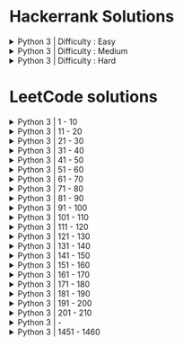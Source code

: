 # Hackerrank Solutions
<details>
  <summary>Python 3 | Difficulty : Easy</summary> 

  - Say "Hello World!" With Python | [Question](https://www.hackerrank.com/challenges/py-hello-world/problem?isFullScreen=true) | [Solution](https://github.com/htcrazy/hackerrank_solutions/blob/main/hackerrank_python_solutions/easy/py_hello_world)
  - Input() | [Question](https://www.hackerrank.com/challenges/input/problem?isFullScreen=true) | [Solution](https://github.com/htcrazy/hackerrank_solutions/blob/main/hackerrank_python_solutions/easy/input)
  - Python Evaluation | [Question](https://www.hackerrank.com/challenges/python-eval/problem?isFullScreen=true) | [Solution](https://github.com/htcrazy/hackerrank_solutions/blob/main/hackerrank_python_solutions/easy/python-eval)
  - XML 1 - Find the Score | [Question](https://www.hackerrank.com/challenges/xml-1-find-the-score/problem?isFullScreen=true) | [Solution](https://github.com/htcrazy/hackerrank_solutions/blob/main/hackerrank_python_solutions/easy/xml-1-find-the-score)
  - XML 2 - Find the Maximum Depth | [Question](https://www.hackerrank.com/challenges/xml2-find-the-maximum-depth/problem?isFullScreen=true) | [Solution](https://github.com/htcrazy/hackerrank_solutions/blob/main/hackerrank_python_solutions/easy/xml2-find-the-maximum-depth)
  - Introduction to Sets | [Question](https://www.hackerrank.com/challenges/py-introduction-to-sets/problem?isFullScreen=true) | [Solution](https://github.com/htcrazy/hackerrank_solutions/blob/main/hackerrank_python_solutions/easy/py-intro-to-sets)
  - Symmetric Difference | [Question](https://www.hackerrank.com/challenges/symmetric-difference/problem?isFullScreen=true) | [Solution](https://github.com/htcrazy/hackerrank_solutions/blob/main/hackerrank_python_solutions/easy/symmetric-difference)
  - Symmetric Difference Operation | [Question](https://www.hackerrank.com/challenges/py-set-symmetric-difference-operation/problem?isFullScreen=true) | [Solution](https://github.com/htcrazy/hackerrank_solutions/blob/main/hackerrank_python_solutions/easy/py-set-symmetric-difference-operation)
  - Set Mutations | [Question](https://www.hackerrank.com/challenges/py-set-mutations/problem?isFullScreen=true) | [Solution](https://github.com/htcrazy/hackerrank_solutions/blob/main/hackerrank_python_solutions/easy/py-set-mutations)
  - DefaultDict Tutorial | [Question](https://www.hackerrank.com/challenges/defaultdict-tutorial/problem?isFullScreen=true) | [Solution](https://github.com/htcrazy/hackerrank_solutions/blob/main/hackerrank_python_solutions/easy/defaultdict-tutorial)
  - Collections.namedtuple() | [Question](https://www.hackerrank.com/challenges/py-collections-namedtuple/problem?isFullScreen=true) | [Solution](https://github.com/htcrazy/hackerrank_solutions/blob/main/hackerrank_python_solutions/easy/py-collections-namedtuple)
  - Collections.OrderedDict() | [Question](https://www.hackerrank.com/challenges/py-collections-ordereddict/problem?isFullScreen=true) | [Solution](https://github.com/htcrazy/hackerrank_solutions/blob/main/hackerrank_python_solutions/easy/py-collections-ordereddict)
  - Collections.deque() | [Question](https://www.hackerrank.com/challenges/py-collections-deque/problem?isFullScreen=true) | [Solution](https://github.com/htcrazy/hackerrank_solutions/blob/main/hackerrank_python_solutions/easy/py-collections-deque)
  - The Captain's Room | [Question](https://www.hackerrank.com/challenges/py-the-captains-room/problem?isFullScreen=true) | [Solution](https://github.com/htcrazy/hackerrank_solutions/blob/main/hackerrank_python_solutions/easy/py-the-captains-room)
  - Set.add() | [Question](https://www.hackerrank.com/challenges/py-set-add/problem?isFullScreen=true) | [Solution](https://github.com/htcrazy/hackerrank_solutions/blob/main/hackerrank_python_solutions/easy/py-set-add)
  - Set.discard(), .remove(), .pop() | [Question](https://www.hackerrank.com/challenges/py-set-discard-remove-pop/problem?isFullScreen=true) | [Solution](https://github.com/htcrazy/hackerrank_solutions/blob/main/hackerrank_python_solutions/easy/py-set-discard-remove-pop)
  - Set.union() | [Question](https://www.hackerrank.com/challenges/py-set-union/problem?isFullScreen=true) | [Solution](https://github.com/htcrazy/hackerrank_solutions/blob/main/hackerrank_python_solutions/easy/py-set-union)
  - Set.intersection() | [Question](https://www.hackerrank.com/challenges/py-set-intersection-operation/problem?isFullScreen=true) | [Solution](https://github.com/htcrazy/hackerrank_solutions/blob/main/hackerrank_python_solutions/easy/py-set-intersection)
  - Set.difference() | [Question](https://www.hackerrank.com/challenges/py-set-difference-operation/problem?isFullScreen=true) | [Solution](https://github.com/htcrazy/hackerrank_solutions/blob/main/hackerrank_python_solutions/easy/py-set-difference)
  - Check Subset | [Question](https://www.hackerrank.com/challenges/py-check-subset/problem?isFullScreen=true) | [Solution](https://github.com/htcrazy/hackerrank_solutions/blob/main/hackerrank_python_solutions/easy/py-check-subset)
  - Check Strict Superset | [Question](https://www.hackerrank.com/challenges/py-check-strict-superset/problem?isFullScreen=true) | [Solution](https://github.com/htcrazy/hackerrank_solutions/blob/main/hackerrank_python_solutions/easy/py-check-strict-superset)
  - Arithmetic Operators | [Question](https://www.hackerrank.com/challenges/python-arithmetic-operators/problem?isFullScreen=true) | [Solution](https://github.com/htcrazy/hackerrank_solutions/blob/main/hackerrank_python_solutions/easy/python-arithmetic-operators)
  - Python: Division | [Question](https://www.hackerrank.com/challenges/python-division/problem?isFullScreen=true) | [Solution](https://github.com/htcrazy/hackerrank_solutions/blob/main/hackerrank_python_solutions/easy/python-division)
  - Loops | [Question](https://www.hackerrank.com/challenges/python-loops/problem?isFullScreen=true) | [Solution](https://github.com/htcrazy/hackerrank_solutions/blob/main/hackerrank_python_solutions/easy/python-loops)
  - Python If-Else | [Question](https://www.hackerrank.com/challenges/py-if-else/problem?isFullScreen=true) | [Solution](https://github.com/htcrazy/hackerrank_solutions/blob/main/hackerrank_python_solutions/easy/py_if_else)
  - Print Function | [Question](https://www.hackerrank.com/challenges/python-print/problem?isFullScreen=true) | [Solution](https://github.com/htcrazy/hackerrank_solutions/blob/main/hackerrank_python_solutions/easy/python_print)
  - Text Alignment | [Question](https://www.hackerrank.com/challenges/text-alignment/problem?isFullScreen=true) | [Solution](https://github.com/htcrazy/hackerrank_solutions/blob/main/hackerrank_python_solutions/easy/text_alignment)
  - Text Wrap | [Question](https://www.hackerrank.com/challenges/text-wrap/problem?isFullScreen=true) | [Solution](https://github.com/htcrazy/hackerrank_solutions/blob/main/hackerrank_python_solutions/easy/text_wrap)
  - Designer Door Mat | [Question](https://www.hackerrank.com/challenges/designer-door-mat/problem?isFullScreen=true) | [Solution](https://github.com/htcrazy/hackerrank_solutions/blob/main/hackerrank_python_solutions/easy/designer_door_mat)
  - String Formatting | [Question](https://www.hackerrank.com/challenges/python-string-formatting/problem?isFullScreen=true) | [Solution](https://github.com/htcrazy/hackerrank_solutions/blob/main/hackerrank_python_solutions/easy/python_string_formatting)
  - Alphabet Rangoli | [Question](https://www.hackerrank.com/challenges/alphabet-rangoli/problem?isFullScreen=true) | [Solution](https://github.com/htcrazy/hackerrank_solutions/blob/main/hackerrank_python_solutions/easy/alphabet_rangoli)
  - Capitalize! | [Question](https://www.hackerrank.com/challenges/capitalize/problem?isFullScreen=true) | [Solution](https://github.com/htcrazy/hackerrank_solutions/blob/main/hackerrank_python_solutions/easy/capitalize)
  - Incorrect Regex | [Question](https://www.hackerrank.com/challenges/incorrect-regex/problem?isFullScreen=true) | [Solution](https://github.com/htcrazy/hackerrank_solutions/blob/main/hackerrank_python_solutions/easy/incorrect-regex)
  - List Comprehensions | [Question](https://www.hackerrank.com/challenges/list-comprehensions/problem?isFullScreen=true) | [Solution](https://github.com/htcrazy/hackerrank_solutions/blob/main/hackerrank_python_solutions/easy/list-comprehensions)
  - Find the Runner-Up Score! | [Question](https://www.hackerrank.com/challenges/find-second-maximum-number-in-a-list/problem?isFullScreen=true) | [Solution](https://github.com/htcrazy/hackerrank_solutions/blob/main/hackerrank_python_solutions/easy/find-second-maximum-number-in-a-list)
  - Nested Lists | [Question](https://www.hackerrank.com/challenges/nested-list/problem?isFullScreen=true) | [Solution](https://github.com/htcrazy/hackerrank_solutions/blob/main/hackerrank_python_solutions/easy/nested-list)
  - Finding the percentage | [Question](https://www.hackerrank.com/challenges/finding-the-percentage/problem?isFullScreen=true) | [Solution](https://github.com/htcrazy/hackerrank_solutions/blob/main/hackerrank_python_solutions/easy/finding-the-percentage)
  - Class 2 - Find the Torsional Angle | [Question](https://www.hackerrank.com/challenges/class-2-find-the-torsional-angle/problem?isFullScreen=true) | [Solution](https://github.com/htcrazy/hackerrank_solutions/blob/main/hackerrank_python_solutions/easy/class-2-find-the-torsional-angle)
  - Lists | [Question](https://www.hackerrank.com/challenges/python-lists/problem?isFullScreen=true) | [Solution](https://github.com/htcrazy/hackerrank_solutions/blob/main/hackerrank_python_solutions/easy/python-lists)
  - sWAP cASE | [Question](https://www.hackerrank.com/challenges/swap-case/problem?isFullScreen=true) | [Solution](https://github.com/htcrazy/hackerrank_solutions/blob/main/hackerrank_python_solutions/easy/swap-case)
  - String Split and Join | [Question](https://www.hackerrank.com/challenges/python-string-split-and-join/problem?isFullScreen=true) | [Solution](https://github.com/htcrazy/hackerrank_solutions/blob/main/hackerrank_python_solutions/easy/python-string-split-and-join)
  - What's Your Name? | [Question](https://www.hackerrank.com/challenges/whats-your-name/problem?isFullScreen=true) | [Solution](https://github.com/htcrazy/hackerrank_solutions/blob/main/hackerrank_python_solutions/easy/whats-your-name)
  - Mutations | [Question](https://www.hackerrank.com/challenges/python-mutations/problem?isFullScreen=true) | [Solution](https://github.com/htcrazy/hackerrank_solutions/blob/main/hackerrank_python_solutions/easy/python-mutations)
  - Find a string | [Question](https://www.hackerrank.com/challenges/find-a-string/problem?isFullScreen=true) | [Solution](https://github.com/htcrazy/hackerrank_solutions/blob/main/hackerrank_python_solutions/easy/find-a-string)
  - String Validators | [Question](https://www.hackerrank.com/challenges/string-validators/problem?isFullScreen=true) | [Solution](https://github.com/htcrazy/hackerrank_solutions/blob/main/hackerrank_python_solutions/easy/string-validators)
  - Validating Phone Numbers | [Question](https://www.hackerrank.com/challenges/validating-the-phone-number/problem?isFullScreen=true) | [Solution](https://github.com/htcrazy/hackerrank_solutions/blob/main/hackerrank_python_solutions/easy/validating-the-phone-number)
  - Validating and Parsing Email Addresses | [Question](https://www.hackerrank.com/challenges/validating-named-email-addresses/problem?isFullScreen=true) | [Solution](https://github.com/htcrazy/hackerrank_solutions/blob/main/hackerrank_python_solutions/easy/validating-named-email-addresses)
  - Tuples | [Question](https://www.hackerrank.com/challenges/python-tuples/problem?isFullScreen=true) | [Solution](https://github.com/htcrazy/hackerrank_solutions/blob/main/hackerrank_python_solutions/easy/python-tuples)
  - itertools.product() | [Question](https://www.hackerrank.com/challenges/itertools-product/problem?isFullScreen=true) | [Solution](https://github.com/htcrazy/hackerrank_solutions/blob/main/hackerrank_python_solutions/easy/itertools-product)
  - itertools.permutations() | [Question](https://www.hackerrank.com/challenges/itertools-permutations/problem?isFullScreen=true) | [Solution](https://github.com/htcrazy/hackerrank_solutions/blob/main/hackerrank_python_solutions/easy/itertools-permutations)
  - itertools.combinations() | [Question](https://www.hackerrank.com/challenges/itertools-combinations/problem?isFullScreen=true) | [Solution](https://github.com/htcrazy/hackerrank_solutions/blob/main/hackerrank_python_solutions/easy/itertools-combinations)
  - itertools.combinations_with_replacement() | [Question](https://www.hackerrank.com/challenges/itertools-combinations-with-replacement/problem?isFullScreen=true) | [Solution](https://github.com/htcrazy/hackerrank_solutions/blob/main/hackerrank_python_solutions/easy/itertools-combinations-with-replacement)
  - collections.counter() | [Question](https://www.hackerrank.com/challenges/collections-counter/problem?isFullScreen=true) | [Solution](https://github.com/htcrazy/hackerrank_solutions/blob/main/hackerrank_python_solutions/easy/collections-counter)
  - Polar Coordinates | [Question](https://www.hackerrank.com/challenges/polar-coordinates/problem?isFullScreen=true) | [Solution](https://github.com/htcrazy/hackerrank_solutions/blob/main/hackerrank_python_solutions/easy/polar-coordinates)
  - Mod Divmod | [Question](https://www.hackerrank.com/challenges/python-mod-divmod/problem?isFullScreen=true) | [Solution](https://github.com/htcrazy/hackerrank_solutions/blob/main/hackerrank_python_solutions/easy/python-mod-divmod)
  - Power - Mod Power | [Question](https://www.hackerrank.com/challenges/python-power-mod-power/problem?isFullScreen=true) | [Solution](https://github.com/htcrazy/hackerrank_solutions/blob/main/hackerrank_python_solutions/easy/python-power-mod-power)
  - Integers Come In All Sizes | [Question](https://www.hackerrank.com/challenges/python-integers-come-in-all-sizes/problem?isFullScreen=true) | [Solution](https://github.com/htcrazy/hackerrank_solutions/blob/main/hackerrank_python_solutions/easy/python-integers-come-in-all-sizes)
  - Concatenate | [Question](https://www.hackerrank.com/challenges/np-concatenate/problem?isFullScreen=true) | [Solution](https://github.com/htcrazy/hackerrank_solutions/blob/main/hackerrank_python_solutions/easy/np-concatenate)
  - Zeros and Ones | [Question](https://www.hackerrank.com/challenges/np-zeros-and-ones/problem?isFullScreen=true) | [Solution](https://github.com/htcrazy/hackerrank_solutions/blob/main/hackerrank_python_solutions/easy/np-zeros-and-ones)
  - Eye and Identity | [Question](https://www.hackerrank.com/challenges/np-eye-and-identity/problem?isFullScreen=true) | [Solution](https://github.com/htcrazy/hackerrank_solutions/blob/main/hackerrank_python_solutions/easy/np-eye-and-identity)
  - Array Mathematics | [Question](https://www.hackerrank.com/challenges/np-array-mathematics/problem?isFullScreen=true) | [Solution](https://github.com/htcrazy/hackerrank_solutions/blob/main/hackerrank_python_solutions/easy/np-array-mathematics)
  - Floor, Ceil and Rint | [Question](https://www.hackerrank.com/challenges/floor-ceil-and-rint/problem?isFullScreen=true) | [Solution](https://github.com/htcrazy/hackerrank_solutions/blob/main/hackerrank_python_solutions/easy/floor-ceil-and-rint)
  - Sum and Prod | [Question](https://www.hackerrank.com/challenges/np-sum-and-prod/problem?isFullScreen=true) | [Solution](https://github.com/htcrazy/hackerrank_solutions/blob/main/hackerrank_python_solutions/easy/np-sum-and-prod)
  - Min and Max | [Question](https://www.hackerrank.com/challenges/np-min-and-max/problem?isFullScreen=true) | [Solution](https://github.com/htcrazy/hackerrank_solutions/blob/main/hackerrank_python_solutions/easy/np-min-and-max)
  - Mean, Var, and Std | [Question](https://www.hackerrank.com/challenges/np-mean-var-and-std/problem?isFullScreen=true) | [Solution](https://github.com/htcrazy/hackerrank_solutions/blob/main/hackerrank_python_solutions/easy/np-mean-var-and-std)
  - Dot and Cross | [Question](https://www.hackerrank.com/challenges/np-dot-and-cross/problem?isFullScreen=true) | [Solution](https://github.com/htcrazy/hackerrank_solutions/blob/main/hackerrank_python_solutions/easy/np-dot-and-cross)
  - Inner and Outer | [Question](https://www.hackerrank.com/challenges/np-inner-and-outer/problem?isFullScreen=true) | [Solution](https://github.com/htcrazy/hackerrank_solutions/blob/main/hackerrank_python_solutions/easy/np-inner-and-outer)
  - Polynomials | [Question](https://www.hackerrank.com/challenges/np-polynomials/problem?isFullScreen=true) | [Solution](https://github.com/htcrazy/hackerrank_solutions/blob/main/hackerrank_python_solutions/easy/np-polynomials)
  - Linear Algebra | [Question](https://www.hackerrank.com/challenges/np-linear-algebra/problem?isFullScreen=true) | [Solution](https://github.com/htcrazy/hackerrank_solutions/blob/main/hackerrank_python_solutions/easy/np-linear-algebra)
  - Shape and Reshape | [Question](https://www.hackerrank.com/challenges/np-shape-reshape/problem?isFullScreen=true) | [Solution](https://github.com/htcrazy/hackerrank_solutions/blob/main/hackerrank_python_solutions/easy/np-shape-reshape)
  - Arrays | [Question](https://www.hackerrank.com/challenges/np-arrays/problem?isFullScreen=true) | [Solution](https://github.com/htcrazy/hackerrank_solutions/blob/main/hackerrank_python_solutions/easy/np-arrays)
  - Transpose and Flatten | [Question](https://www.hackerrank.com/challenges/np-transpose-and-flatten/problem?isFullScreen=true) | [Solution](https://github.com/htcrazy/hackerrank_solutions/blob/main/hackerrank_python_solutions/easy/np-transpose-and-flatten)
  - Map and Lambda Function | [Question](https://www.hackerrank.com/challenges/map-and-lambda-expression/problem?isFullScreen=true) | [Solution](https://github.com/htcrazy/hackerrank_solutions/blob/main/hackerrank_python_solutions/easy/map-and-lambda-expression)
  - Detect Floating Point Number | [Question](https://www.hackerrank.com/challenges/introduction-to-regex/problem?isFullScreen=true) | [Solution](https://github.com/htcrazy/hackerrank_solutions/blob/main/hackerrank_python_solutions/easy/introduction-to-regex)
  - Re.split() | [Question](https://www.hackerrank.com/challenges/re-split/problem?isFullScreen=true) | [Solution](https://github.com/htcrazy/hackerrank_solutions/blob/main/hackerrank_python_solutions/easy/re-split)
  - Group(), Groups() & Groupdict() | [Question](hackerrank.com/challenges/re-group-groups/problem?isFullScreen=true) | [Solution](https://github.com/htcrazy/hackerrank_solutions/blob/main/hackerrank_python_solutions/easy/re-group-groups)
  - Calendar Module | [Question](https://www.hackerrank.com/challenges/calendar-module/problem?isFullScreen=true) | [Solution](https://github.com/htcrazy/hackerrank_solutions/blob/main/hackerrank_python_solutions/easy/calendar-module)
  - Time Delta | [Question](https://www.hackerrank.com/challenges/python-time-delta/problem?isFullScreen=true) | [Solution](https://github.com/htcrazy/hackerrank_solutions/blob/main/hackerrank_python_solutions/easy/python-time-delta)
  - Any or All | [Question](https://www.hackerrank.com/challenges/any-or-all/problem?isFullScreen=true) | [Solution](https://github.com/htcrazy/hackerrank_solutions/blob/main/hackerrank_python_solutions/easy/any-or-all)
  - ginortS | [Question](https://www.hackerrank.com/challenges/ginorts/problem?isFullScreen=true) | [Solution](https://github.com/htcrazy/hackerrank_solutions/blob/main/hackerrank_python_solutions/easy/ginorts)
  - Validating Roman Numerals | [Question](https://www.hackerrank.com/challenges/validate-a-roman-number/problem?isFullScreen=true) | [Solution](https://github.com/htcrazy/hackerrank_solutions/blob/main/hackerrank_python_solutions/easy/validate-a-roman-number)
  - Hex Color Code | [Question](https://www.hackerrank.com/challenges/hex-color-code/problem?isFullScreen=true) | [Solution](https://github.com/htcrazy/hackerrank_solutions/blob/main/hackerrank_python_solutions/easy/hex-color-code)
  - Re.findall() & Re.finditer() | [Question](https://www.hackerrank.com/challenges/re-findall-re-finditer/problem?isFullScreen=true) | [Solution](https://github.com/htcrazy/hackerrank_solutions/blob/main/hackerrank_python_solutions/easy/re-findall-re-finditer)
  - Re.start() & Re.end() | [Question](https://www.hackerrank.com/challenges/re-start-re-end/problem?isFullScreen=true) | [Solution](https://github.com/htcrazy/hackerrank_solutions/blob/main/hackerrank_python_solutions/easy/re-start-re-end)
  - Exceptions | [Question](https://www.hackerrank.com/challenges/exceptions/problem?isFullScreen=true) | [Solution](https://github.com/htcrazy/hackerrank_solutions/blob/main/hackerrank_python_solutions/easy/exceptions)
  - HTML Parser - Part 1 | [Question](https://www.hackerrank.com/challenges/html-parser-part-1/problem?isFullScreen=true) | [Solution](https://github.com/htcrazy/hackerrank_solutions/blob/main/hackerrank_python_solutions/easy/html-parser-part-1)
  - HTML Parser - Part 2 | [Question](https://www.hackerrank.com/challenges/html-parser-part-2/problem?isFullScreen=true) | [Solution](https://github.com/htcrazy/hackerrank_solutions/blob/main/hackerrank_python_solutions/easy/html-parser-part-2)
  - Zipped! | [Question](https://www.hackerrank.com/challenges/zipped/problem?isFullScreen=true) | [Solution](https://github.com/htcrazy/hackerrank_solutions/blob/main/hackerrank_python_solutions/easy/zipped)
  - Detect HTML Tags, Attributes and Attribute Values | [Question](https://www.hackerrank.com/challenges/detect-html-tags-attributes-and-attribute-values/problem?isFullScreen=true) | [Solution](https://github.com/htcrazy/hackerrank_solutions/blob/main/hackerrank_python_solutions/easy/detect-html-tags-attributes-and-attribute-values)
  - Validating UID | [Question](https://www.hackerrank.com/challenges/validating-uid/problem?isFullScreen=true) | [Solution](https://github.com/htcrazy/hackerrank_solutions/blob/main/hackerrank_python_solutions/easy/validating-uid)
  - Standardize Mobile Number Using Decorators | [Question](https://www.hackerrank.com/challenges/standardize-mobile-number-using-decorators/problem?isFullScreen=true) | [Solution](https://github.com/htcrazy/hackerrank_solutions/blob/main/hackerrank_python_solutions/easy/standardize-mobile-number-using-decorators)
  - Decorators 2 - Name Directory | [Question](https://www.hackerrank.com/challenges/decorators-2-name-directory/problem?isFullScreen=true) | [Solution](https://github.com/htcrazy/hackerrank_solutions/blob/main/hackerrank_python_solutions/easy/decorators-2-name-directory)

</details>
<details>
  <summary>Python 3 | Difficulty : Medium</summary> 

  - Write a function | [Question](https://www.hackerrank.com/challenges/write-a-function/problem?isFullScreen=true) | [Solution](https://github.com/htcrazy/hackerrank_solutions/blob/main/hackerrank_python_solutions/medium/write_a_function)
  - The Minion Game | [Question](https://www.hackerrank.com/challenges/the-minion-game/problem?isFullScreen=true) | [Solution](https://github.com/htcrazy/hackerrank_solutions/blob/main/hackerrank_python_solutions/medium/the_minion_game)
  - Merge the Tools! | [Question](https://www.hackerrank.com/challenges/merge-the-tools/problem?isFullScreen=true) | [Solution](https://github.com/htcrazy/hackerrank_solutions/blob/main/hackerrank_python_solutions/medium/merge-the-tools)
  - Classes: Dealing with Complex Numbers | [Question](https://www.hackerrank.com/challenges/class-1-dealing-with-complex-numbers/problem?isFullScreen=true) | [Solution](https://github.com/htcrazy/hackerrank_solutions/blob/main/hackerrank_python_solutions/medium/class-1-dealing-with-complex-numbers)
  - Compress the String! | [Question](https://www.hackerrank.com/challenges/compress-the-string/problem?isFullScreen=true) | [Solution](https://github.com/htcrazy/hackerrank_solutions/blob/main/hackerrank_python_solutions/easy/compress-the-string)
  - Find Angle MBC | [Question](https://www.hackerrank.com/challenges/find-angle/problem?isFullScreen=true) | [Solution](https://github.com/htcrazy/hackerrank_solutions/blob/main/hackerrank_python_solutions/medium/find-angle)
  - Triangle Quest | [Question](https://www.hackerrank.com/challenges/python-quest-1/problem?isFullScreen=true) | [Solution](https://github.com/htcrazy/hackerrank_solutions/blob/main/hackerrank_python_solutions/medium/python-quest-1)
  - Triangle Quest 2 | [Question](https://www.hackerrank.com/challenges/triangle-quest-2/problem?isFullScreen=true) | [Solution](https://github.com/htcrazy/hackerrank_solutions/blob/main/hackerrank_python_solutions/medium/triangle-quest-2)
  - No Idea! | [Question](https://www.hackerrank.com/challenges/no-idea/problem?isFullScreen=true) | [Solution](https://github.com/htcrazy/hackerrank_solutions/blob/main/hackerrank_python_solutions/medium/no-idea)
  - Word Order | [Question](https://www.hackerrank.com/challenges/word-order/problem?isFullScreen=true) | [Solution](https://github.com/htcrazy/hackerrank_solutions/blob/main/hackerrank_python_solutions/medium/word-order)
  - Company Logo | [Question](https://www.hackerrank.com/challenges/most-commons/problem?isFullScreen=true) | [Solution](https://github.com/htcrazy/hackerrank_solutions/blob/main/hackerrank_python_solutions/medium/most-commons)
  - Piling Up! | [Question](https://www.hackerrank.com/challenges/piling-up/problem?isFullScreen=true) | [Solution](https://github.com/htcrazy/hackerrank_solutions/blob/main/hackerrank_python_solutions/medium/piling-up)
  - Reduce Function | [Question](https://www.hackerrank.com/challenges/reduce-function/problem?isFullScreen=true) | [Solution](https://github.com/htcrazy/hackerrank_solutions/blob/main/hackerrank_python_solutions/medium/reduce-function)
  - Validating Email Addresses With a Filter | [Question](https://www.hackerrank.com/challenges/validate-list-of-email-address-with-filter/problem?isFullScreen=true) | [Solution](https://github.com/htcrazy/hackerrank_solutions/blob/main/hackerrank_python_solutions/medium/validate-list-of-email-address-with-filter)
  - Iterables and Iterators | [Question](https://www.hackerrank.com/challenges/iterables-and-iterators/problem?isFullScreen=true) | [Solution](https://github.com/htcrazy/hackerrank_solutions/blob/main/hackerrank_python_solutions/medium/iterables-and-iterators)
  - Athlete Sort | [Question](https://www.hackerrank.com/challenges/python-sort-sort/problem?isFullScreen=true) | [Solution](https://github.com/htcrazy/hackerrank_solutions/blob/main/hackerrank_python_solutions/medium/python-sort-sort)
  - Regex Substitution | [Question](https://www.hackerrank.com/challenges/re-sub-regex-substitution/problem?isFullScreen=true) | [Solution](https://github.com/htcrazy/hackerrank_solutions/blob/main/hackerrank_python_solutions/medium/re-sub-regex-substitution)
  - Validating Credit Card Numbers | [Question](https://www.hackerrank.com/challenges/validating-credit-card-number/problem?isFullScreen=true) | [Solution](https://github.com/htcrazy/hackerrank_solutions/blob/main/hackerrank_python_solutions/medium/validating-credit-card-number)
  - Words Score | [Question](https://www.hackerrank.com/challenges/words-score/problem?isFullScreen=true) | [Solution](https://github.com/htcrazy/hackerrank_solutions/blob/main/hackerrank_python_solutions/medium/words-score)
  - Default Arguments | [Question](https://www.hackerrank.com/challenges/default-arguments/problem?isFullScreen=true) | [Solution](https://github.com/htcrazy/hackerrank_solutions/blob/main/hackerrank_python_solutions/medium/default-arguments)

</details>
<details>
  <summary>Python 3 | Difficulty : Hard</summary> 

  - Maximize It! | [Question](https://www.hackerrank.com/challenges/maximize-it/problem?isFullScreen=true) | [Solution](https://github.com/htcrazy/hackerrank_solutions/blob/main/hackerrank_python_solutions/hard/maximize-it)
  - Validating Postal Codes | [Question](https://www.hackerrank.com/challenges/validating-postalcode/problem?isFullScreen=true) | [Solution](https://github.com/htcrazy/hackerrank_solutions/blob/main/hackerrank_python_solutions/hard/validating-postalcode)
  - Matrix Script | [Question](https://www.hackerrank.com/challenges/matrix-script/problem?isFullScreen=true) | [Solution](https://github.com/htcrazy/hackerrank_solutions/blob/main/hackerrank_python_solutions/hard/matrix-script)

</details>



# LeetCode solutions
<details>
<summary>Python 3 | 1 - 10</summary> 

1. Two Sum (Easy) | [Question](https://leetcode.com/problems/two-sum/) | [Solution](https://github.com/htcrazy/coding_quiz_solutions/blob/main/leetcode_solutions/ten/two_sum)
2. Add Two Numbers (Medium) | [Question](https://leetcode.com/problems/add-two-numbers/description/) | [Solution](https://github.com/htcrazy/coding_quiz_solutions/blob/main/leetcode_solutions/ten/add_two_numbers)
3. Longest Substring Without Repeating Characters (Medium) | [Question](https://leetcode.com/problems/longest-substring-without-repeating-characters/) | [Solution](https://github.com/htcrazy/coding_quiz_solutions/blob/main/leetcode_solutions/ten/longest-substring-without-repeating-characters)
4. Median of Two Sorted Arrays (Hard) | [Question](https://leetcode.com/problems/median-of-two-sorted-arrays/) | [Solution](https://github.com/htcrazy/coding_quiz_solutions/blob/main/leetcode_solutions/ten/median-of-two-sorted-arrays)
5. Longest Palindromic Substring (Medium) | [Question](https://leetcode.com/problems/longest-palindromic-substring/) | [Solution](https://github.com/htcrazy/coding_quiz_solutions/blob/main/leetcode_solutions/ten/longest-palindromic-substring)
6. Zigzag Conversion (Medium) | [Question](https://leetcode.com/problems/zigzag-conversion/) | [Solution](https://github.com/htcrazy/coding_quiz_solutions/blob/main/leetcode_solutions/ten/zigzag-conversion)
7. Reverse Integer (Medium) | [Question](https://leetcode.com/problems/reverse-integer/) | [Solution](https://github.com/htcrazy/coding_quiz_solutions/blob/main/leetcode_solutions/ten/reverse-integer)
8. String to Integer atoi (Medium) | [Question](https://leetcode.com/problems/string-to-integer-atoi/) | [Solution](https://github.com/htcrazy/coding_quiz_solutions/blob/main/leetcode_solutions/ten/string-to-integer-atoi)
9. Palindrome (Easy) | [Question](https://leetcode.com/problems/palindrome-number/) | [Solution](https://github.com/htcrazy/coding_quiz_solutions/blob/main/leetcode_solutions/ten/palindrome_number)
10. Regular Expression Matching (Hard) | [Question](https://leetcode.com/problems/regular-expression-matching/description/) | [Solution](https://github.com/htcrazy/coding_quiz_solutions/blob/main/leetcode_solutions/ten/regular-expression-matching)

</details>
<details>
  <summary>Python 3 | 11 - 20</summary> 

11. Container With Most Water (Easy) | [Question](https://leetcode.com/problems/container-with-most-water/) | [Solution](https://github.com/htcrazy/coding_quiz_solutions/blob/main/leetcode_solutions/twenty/container-with-most-water)
12. Integer to Roman (Easy) | [Question](https://leetcode.com/problems/integer-to-roman/) | [Solution](https://github.com/htcrazy/coding_quiz_solutions/blob/main/leetcode_solutions/twenty/integer-to-roman)
13. Roman to Integer (Easy) | [Question](https://leetcode.com/problems/roman-to-integer/) | [Solution](https://github.com/htcrazy/coding_quiz_solutions/blob/main/leetcode_solutions/twenty/roman-to-integer)
14. Longest Common Prefix (Easy) | [Question](https://leetcode.com/problems/longest-common-prefix/description/) | [Solution](https://github.com/htcrazy/coding_quiz_solutions/blob/main/leetcode_solutions/twenty/longest-common-prefix)
15. 3Sum (Medium) | [Question](https://leetcode.com/problems/3sum/description/) | [Solution](https://github.com/htcrazy/coding_quiz_solutions/blob/main/leetcode_solutions/twenty/3sum)
16. 3Sum Closest (Medium) | [Question](https://leetcode.com/problems/3sum-closest/description/) | [Solution](https://github.com/htcrazy/coding_quiz_solutions/blob/main/leetcode_solutions/twenty/3sum-closest)
17. Letter Combinations of a Phone Number (Medium) | [Question](https://leetcode.com/problems/letter-combinations-of-a-phone-number/description/) | [Solution](https://github.com/htcrazy/coding_quiz_solutions/blob/main/leetcode_solutions/twenty/letter-combinations-of-a-phone-number)
18. 4Sum (Medium) | [Question](https://leetcode.com/problems/4sum/description/) | [Solution](https://github.com/htcrazy/coding_quiz_solutions/blob/main/leetcode_solutions/twenty/4sum)
19. Remove Nth Node From End of List (Medium) | [Question](https://leetcode.com/problems/remove-nth-node-from-end-of-list/description/) | [Solution](https://github.com/htcrazy/coding_quiz_solutions/blob/main/leetcode_solutions/twenty/remove-nth-node-from-end-of-list)
20. Valid Parentheses (Easy) | [Question](https://leetcode.com/problems/valid-parentheses/description/) | [Solution](https://github.com/htcrazy/coding_quiz_solutions/blob/main/leetcode_solutions/twenty/valid-parentheses)

</details>
<details>
  <summary>Python 3 | 21 - 30</summary> 
  
21. Merge Two Sorted Lists (Easy) | [Question](https://leetcode.com/problems/merge-two-sorted-lists/description/) | [Solution](https://github.com/htcrazy/coding_quiz_solutions/blob/main/leetcode_solutions/thirty/merge-two-sorted-lists)
22. Generate Parentheses (Medium) | [Question](https://leetcode.com/problems/generate-parentheses/) | [Solution](https://github.com/htcrazy/coding_quiz_solutions/blob/main/leetcode_solutions/thirty/generate-parentheses)
23. Merge k Sorted Lists (Hard) | [Question](https://leetcode.com/problems/merge-k-sorted-lists/) | [Solution](https://github.com/htcrazy/coding_quiz_solutions/blob/main/leetcode_solutions/thirty/merge-k-sorted-lists)
24. Swap Node in Pairs (Medium) | [Question](https://leetcode.com/problems/swap-nodes-in-pairs/) | [Solution](https://github.com/htcrazy/coding_quiz_solutions/blob/main/leetcode_solutions/thirty/swap-nodes-in-pairs)
25. Reverse Nodes in k-Group (Hard) | [Question](https://leetcode.com/problems/reverse-nodes-in-k-group/description/) | [Solution]
26. Remove Dupilcates from Sorted Array (Easy) | [Question](https://leetcode.com/problems/remove-duplicates-from-sorted-array/description/) | [Solution](https://github.com/htcrazy/coding_quiz_solutions/blob/main/leetcode_solutions/thirty/remove-duplicates-from-sorted-array)
27. Remove Element (Easy) | [Question](https://leetcode.com/problems/remove-element/description/) | [Solution]
28. Find the Index of the First Occurence in a String (Easy) | [Question](https://leetcode.com/problems/find-the-index-of-the-first-occurrence-in-a-string/description/) | [Solution](https://github.com/htcrazy/coding_quiz_solutions/blob/main/leetcode_solutions/thirty/find-the-index-of-the-first-occurrence-in-a-string)
29. Divide Two Integers (Medium) | [Question](https://leetcode.com/problems/divide-two-integers/description/) | [Solution](https://github.com/htcrazy/coding_quiz_solutions/blob/main/leetcode_solutions/thirty/divide-two-integers)
30. Substring with Concatenation of All Words (Hard) | [Question](https://leetcode.com/problems/substring-with-concatenation-of-all-words/description/) | [Solution]

</details>
<details>
  <summary>Python 3 | 31 - 40</summary> 
  
31. Next Permutation (Medium) | [Question](https://leetcode.com/problems/next-permutation/description/) | [Solution](https://github.com/htcrazy/coding_quiz_solutions/blob/main/leetcode_solutions/forty/next-perm)
32. Longest Valid Parentheses (Hard) | [Question](https://leetcode.com/problems/longest-valid-parentheses/description/) | [Solution]
33. Search in Rotated Sorted Array (Medium) | [Question](https://leetcode.com/problems/search-in-rotated-sorted-array/description/) | [Solution](https://github.com/htcrazy/coding_quiz_solutions/blob/main/leetcode_solutions/forty/search-in-rotated-sorted-array)
34. Find First and Last Position of Element in Sorted Array (Medium) | [Question](https://leetcode.com/problems/find-first-and-last-position-of-element-in-sorted-array/description/) | [Solution](https://github.com/htcrazy/coding_quiz_solutions/blob/main/leetcode_solutions/forty/find-first-and-last-position-of-element-in-sorted-array)
35. Search Insert Position (Easy) | [Question](https://leetcode.com/problems/search-insert-position/description/) | [Solution](https://github.com/htcrazy/coding_quiz_solutions/blob/main/leetcode_solutions/forty/search-insert-position)
36. Valid Sudoku (Medium) | [Question](https://leetcode.com/problems/valid-sudoku/description/) | [Solution](https://github.com/htcrazy/coding_quiz_solutions/blob/main/leetcode_solutions/forty/valid-sudoku)
37. Sudoku Solver (Hard) | [Question](https://leetcode.com/problems/sudoku-solver/description/) | [Solution]
38. Count and Say (Medium) | [Question](https://leetcode.com/problems/count-and-say/description/) | Garbage premise/description
39. Combination Sum (Medium) | [Question](https://leetcode.com/problems/combination-sum/description/) | [Solution](https://github.com/htcrazy/coding_quiz_solutions/blob/main/leetcode_solutions/forty/combination_sum)
40. Combination Sum II (Medium) | [Question](https://leetcode.com/problems/combination-sum-ii/description/) | [Solution](https://github.com/htcrazy/coding_quiz_solutions/blob/main/leetcode_solutions/forty/combination-sum-ii)
</details>
<details>
  <summary>Python 3 | 41 - 50</summary> 
  
41. First Missing Positie (Hard) | [Question](https://leetcode.com/problems/first-missing-positive/description/) | [Solution]
42. Trapping Rain Water (Hard) | [Question](https://leetcode.com/problems/trapping-rain-water/description/) | [Solution]
43. Multiply Strings (Medium) | [Question](https://leetcode.com/problems/multiply-strings/description/) | [Solution](https://github.com/htcrazy/coding_quiz_solutions/blob/main/leetcode_solutions/fifty/multiply-strings)
44. Wildcard Matching (Hard) | [Question](https://leetcode.com/problems/wildcard-matching/description/) | [Solution]
45. Jump Game II (Medium) | [Question](https://leetcode.com/problems/jump-game-ii/description/) | [Solution](https://github.com/htcrazy/coding_quiz_solutions/blob/main/leetcode_solutions/fifty/jump-game-ii)
46. Permutations (Medium) | [Question](https://leetcode.com/problems/permutations/description/) | [Solution](https://github.com/htcrazy/coding_quiz_solutions/blob/main/leetcode_solutions/fifty/permutations)
47. Permutations II (Medium) | [Question](https://leetcode.com/problems/permutations-ii/description/) | [Solution](https://github.com/htcrazy/coding_quiz_solutions/blob/main/leetcode_solutions/fifty/permutations-ii)
48. Rotate Image (Medium) | [Question](https://leetcode.com/problems/rotate-image/description/) | [Solution](https://github.com/htcrazy/coding_quiz_solutions/blob/main/leetcode_solutions/fifty/rotate-image)
49. Group Anagrams (Medium) | [Question](https://leetcode.com/problems/group-anagrams/description/) | [Solution](https://github.com/htcrazy/coding_quiz_solutions/blob/main/leetcode_solutions/fifty/group-anagrams)
50. Pow(x, n) (Medium) | [Question](https://leetcode.com/problems/powx-n/description/) | [Solution](https://github.com/htcrazy/coding_quiz_solutions/blob/main/leetcode_solutions/fifty/powx-n)
</details>
<details>
  <summary>Python 3 | 51 - 60</summary> 
  
51. N-Queens (Hard) | [Question](https://leetcode.com/problems/n-queens/description/) | [Solution]
52. N-Queens II (Hard) | [Question](https://leetcode.com/problems/n-queens-ii/description/) | [Solution]
53. Maximum Subarray (Medium) | [Question](https://leetcode.com/problems/maximum-subarray/description/) | [Solution](https://github.com/htcrazy/coding_quiz_solutions/blob/main/leetcode_solutions/sixty/maximum-subarray)
54. Spiral Matrix (Medium) | [Question](https://leetcode.com/problems/spiral-matrix/description/) | [Solution](https://github.com/htcrazy/coding_quiz_solutions/blob/main/leetcode_solutions/sixty/spiral-matrix)
55. Jump Game (Medium) | [Question](https://leetcode.com/problems/jump-game/description/) | [Solution](https://github.com/htcrazy/coding_quiz_solutions/blob/main/leetcode_solutions/sixty/jump-game)
56. Merge Intervals (Medium) | [Question](https://leetcode.com/problems/merge-intervals/description/) | [Solution](https://github.com/htcrazy/coding_quiz_solutions/blob/main/leetcode_solutions/sixty/merge-intervals)
57. Insert Interval (Medium) | [Question](https://leetcode.com/problems/insert-interval/description/) | [Solution](https://github.com/htcrazy/coding_quiz_solutions/blob/main/leetcode_solutions/sixty/insert-interval)
58. Length of Last Word (Easy) | [Question](https://leetcode.com/problems/length-of-last-word/description/) | [Solution](https://github.com/htcrazy/coding_quiz_solutions/blob/main/leetcode_solutions/sixty/length-of-last-word)
59. Spiral Matrix II (Medium) | [Question](https://leetcode.com/problems/spiral-matrix-ii/description/) | [Solution](https://github.com/htcrazy/coding_quiz_solutions/blob/main/leetcode_solutions/sixty/spiral-matrix-ii)
60. Permutation Sequence (Hard) | [Question](https://leetcode.com/problems/permutation-sequence/description/) | [Solution]
</details>
<details>
  <summary>Python 3 | 61 - 70</summary> 
  
61. Rotate List (Medium) | [Question](https://leetcode.com/problems/rotate-list/description/) | [Solution](https://github.com/htcrazy/coding_quiz_solutions/blob/main/leetcode_solutions/seventy/rotate-list)
62. Unique Paths (Medium) | [Question](https://leetcode.com/problems/unique-paths/description/) | [Solution](https://github.com/htcrazy/coding_quiz_solutions/blob/main/leetcode_solutions/seventy/unique-paths)
63. Unique Paths II (Medium) | [Question](https://leetcode.com/problems/unique-paths-ii/description/) | [Solution](https://github.com/htcrazy/coding_quiz_solutions/blob/main/leetcode_solutions/seventy/unique-paths-ii)
64. Minimum Path Sum (Medium) | [Question](https://leetcode.com/problems/minimum-path-sum/description/) | [Solution](https://github.com/htcrazy/coding_quiz_solutions/blob/main/leetcode_solutions/seventy/minimum-path-sum)
65. () | [Question]() | [Solution]()
66. Plus One (Easy) | [Question](https://leetcode.com/problems/plus-one/description/) | [Solution](https://github.com/htcrazy/coding_quiz_solutions/blob/main/leetcode_solutions/seventy/plus-one)
67. Add Binary (Easy) | [Question](https://leetcode.com/problems/add-binary/description/) | [Solution](https://github.com/htcrazy/coding_quiz_solutions/blob/main/leetcode_solutions/seventy/add-binary)
68. () | [Question]() | [Solution]()
69. Sqrt(x) (Easy) | [Question](https://leetcode.com/problems/sqrtx/description/) | [Solution](https://github.com/htcrazy/coding_quiz_solutions/blob/main/leetcode_solutions/seventy/sqrtx)

70. Climbing Stairs (Easy) | [Question](https://leetcode.com/problems/climbing-stairs/description/) | [Solution](https://github.com/htcrazy/coding_quiz_solutions/blob/main/leetcode_solutions/seventy/climbing-stairs)
</details>
<details>
  <summary>Python 3 | 71 - 80</summary> 
  
71. Simplify Path (Medium) | [Question](https://leetcode.com/problems/simplify-path/description/) | [Solution](https://github.com/htcrazy/coding_quiz_solutions/blob/main/leetcode_solutions/eighty/simplify-path)
72. Edit Distance (Medium) | [Question](https://leetcode.com/problems/edit-distance/description/) | [Solution](https://github.com/htcrazy/coding_quiz_solutions/blob/main/leetcode_solutions/eighty/edit-distance)
73. Set Matrix Zeroes (Medium) | [Question](https://leetcode.com/problems/set-matrix-zeroes/) | [Solution](https://github.com/htcrazy/coding_quiz_solutions/blob/main/leetcode_solutions/eighty/set-matrix-zeroes)
74. Search a 2D Matrix (Medium) | [Question](https://leetcode.com/problems/search-a-2d-matrix/) | [Solution](https://github.com/htcrazy/coding_quiz_solutions/blob/main/leetcode_solutions/eighty/search-a-2d-matrix)
75. Sort Colors (Medium) | [Question](https://leetcode.com/problems/sort-colors/) | [Solution](https://github.com/htcrazy/coding_quiz_solutions/blob/main/leetcode_solutions/eighty/sort-colors)
76. () | [Question]() | [Solution]()
77. Combinations (Medium) | [Question](https://leetcode.com/problems/combinations/) | [Solution](https://github.com/htcrazy/coding_quiz_solutions/blob/main/leetcode_solutions/eighty/combinations)
78. Subsets (Medium) | [Question](https://leetcode.com/problems/subsets/description/) | [Solution](https://github.com/htcrazy/coding_quiz_solutions/blob/main/leetcode_solutions/eighty/subsets)
79. Word Search (Medium) | [Question](https://leetcode.com/problems/word-search/description/) | [Solution](https://github.com/htcrazy/coding_quiz_solutions/blob/main/leetcode_solutions/eighty/word-search)
80. Remove Duplicates from Sorted Array II (Medium) | [Question](https://leetcode.com/problems/remove-duplicates-from-sorted-array-ii/description/) | [Solution](https://github.com/htcrazy/coding_quiz_solutions/blob/main/leetcode_solutions/eighty/remove-duplicates-from-sorted-array-ii)
</details>
<details>
  <summary>Python 3 | 81 - 90</summary> 
  
81. Search in Rotated Sorted Array II (Medium) | [Question](https://leetcode.com/problems/search-in-rotated-sorted-array-ii/description/) | [Solution](https://github.com/htcrazy/coding_quiz_solutions/blob/main/leetcode_solutions/ninety/search-in-rotated-sorted-array-ii)
82. () | [Question]() | [Solution]()
83. Remove Duplicates from Sorted List (Easy) | [Question](https://leetcode.com/problems/remove-duplicates-from-sorted-list/description/) | [Solution](https://github.com/htcrazy/coding_quiz_solutions/blob/main/leetcode_solutions/ninety/remove-duplicates-from-sorted-list)
84. () | [Question]() | [Solution]()
85. () | [Question]() | [Solution]()
86. () | [Question]() | [Solution]()
87. () | [Question]() | [Solution]()
88. Merge Sorted Array (Easy) | [Question](https://leetcode.com/problems/merge-sorted-array/description/) | [Solution](https://github.com/htcrazy/coding_quiz_solutions/blob/main/leetcode_solutions/ninety/merge-sorted-array)
89. () | [Question]() | [Solution]()
90. () | [Question]() | [Solution]()
</details>
<details>
  <summary>Python 3 | 91 - 100</summary> 
  
91. () | [Question]() | [Solution]()
92. () | [Question]() | [Solution]()
93. () | [Question]() | [Solution]()
94. Binary Tree Inorder Traversal (Easy) | [Question](https://leetcode.com/problems/binary-tree-inorder-traversal/description/) | [Solution](https://github.com/htcrazy/coding_quiz_solutions/blob/main/leetcode_solutions/100/binary-tree-inorder-traversal)
95. () | [Question]() | [Solution]()
96. () | [Question]() | [Solution]()
97. () | [Question]() | [Solution]()
98. () | [Question]() | [Solution]()
99. () | [Question]() | [Solution]()
100. Same Tree (Easy) | [Question](https://leetcode.com/problems/same-tree/description/) | [Solution](https://github.com/htcrazy/coding_quiz_solutions/blob/main/leetcode_solutions/100/same-tree)
</details>
<details>
  <summary>Python 3 | 101 - 110</summary> 
  
101. Symmetric Tree (Easy) | [Question](https://leetcode.com/problems/symmetric-tree/description/) | [Solution](https://github.com/htcrazy/coding_quiz_solutions/blob/main/leetcode_solutions/110/symmetric-tree)
102. () | [Question]() | [Solution]()
103. () | [Question]() | [Solution]()
104. Maximum Depth of Binary Tree (Easy) | [Question](https://leetcode.com/problems/maximum-depth-of-binary-tree/description/) | [Solution](https://github.com/htcrazy/coding_quiz_solutions/blob/main/leetcode_solutions/110/maximum-depth-of-binary-tree)
105. () | [Question]() | [Solution]()
106. () | [Question]() | [Solution]()
107. () | [Question]() | [Solution]()
108. Convert Sorted Array to Binary Search Tree (Easy) | [Question](https://leetcode.com/problems/convert-sorted-array-to-binary-search-tree/description/) | [Solution](https://github.com/htcrazy/coding_quiz_solutions/blob/main/leetcode_solutions/110/convert-sorted-array-to-binary-search-tree)
109. () | [Question]() | [Solution]()
110. Balanced Binary Tree (Easy) | [Question](https://leetcode.com/problems/balanced-binary-tree/description/) | [Solution](https://github.com/htcrazy/coding_quiz_solutions/blob/main/leetcode_solutions/110/balanaced-binary-tree)
</details>
<details>
  <summary>Python 3 | 111 - 120</summary> 
  
111. Minimum Depth of a Binary Tree (Easy) | [Question](https://leetcode.com/problems/minimum-depth-of-binary-tree/description/) | [Solution](https://github.com/htcrazy/coding_quiz_solutions/blob/main/leetcode_solutions/120/minimum-depth-of-binary-tree)
112. Path Sum (Easy) | [Question](https://leetcode.com/problems/path-sum/description/) | [Solution](https://github.com/htcrazy/coding_quiz_solutions/blob/main/leetcode_solutions/120/path-sum)
113. () | [Question]() | [Solution]()
114. () | [Question]() | [Solution]()
115. () | [Question]() | [Solution]()
116. () | [Question]() | [Solution]()
117. () | [Question]() | [Solution]()
118. Pascal's Triangle (Easy) | [Question](https://leetcode.com/problems/pascals-triangle/description/) | [Solution](https://github.com/htcrazy/coding_quiz_solutions/blob/main/leetcode_solutions/120/pascals-triangle)
119. Pascal's Triangle II (Easy) | [Question](https://leetcode.com/problems/pascals-triangle-ii/description/) | [Solution](https://github.com/htcrazy/coding_quiz_solutions/blob/main/leetcode_solutions/120/pascals-triangle-ii)
120. () | [Question]() | [Solution]()
</details>
<details>
  <summary>Python 3 | 121 - 130</summary> 
  
121. Best Time to Buy and Sell Stock (Easy) | [Question](https://leetcode.com/problems/best-time-to-buy-and-sell-stock/description/) | [Solution](https://github.com/htcrazy/coding_quiz_solutions/blob/main/leetcode_solutions/130/best-time-to-buy-and-sell-stock)
122. () | [Question]() | [Solution]()
123. () | [Question]() | [Solution]()
124. () | [Question]() | [Solution]()
125. Valid Palindrome (Easy) | [Question](https://leetcode.com/problems/valid-palindrome/description/) | [Solution](https://github.com/htcrazy/coding_quiz_solutions/blob/main/leetcode_solutions/130/valid-palindrome)
126. () | [Question]() | [Solution]()
127. () | [Question]() | [Solution]()
128. () | [Question]() | [Solution]()
129. () | [Question]() | [Solution]()
130. () | [Question]() | [Solution]()
</details>
<details>
  <summary>Python 3 | 131 - 140</summary> 
  
131. () | [Question]() | [Solution]()
132. () | [Question]() | [Solution]()
133. () | [Question]() | [Solution]()
134. () | [Question]() | [Solution]()
135. () | [Question]() | [Solution]()
136. Single Number (Easy) | [Question](https://leetcode.com/problems/single-number/description/) | [Solution](https://github.com/htcrazy/coding_quiz_solutions/blob/main/leetcode_solutions/140/single-number)
137. () | [Question]() | [Solution]()
138. () | [Question]() | [Solution]()
139. () | [Question]() | [Solution]()
140. () | [Question]() | [Solution]()
</details>
<details>
  <summary>Python 3 | 141 - 150</summary> 
  
141. Linked List Cycle (Easy) | [Question](https://leetcode.com/problems/linked-list-cycle/description/) | [Solution](https://github.com/htcrazy/coding_quiz_solutions/blob/main/leetcode_solutions/150/linked-list-cycle)
142. () | [Question]() | [Solution]()
143. () | [Question]() | [Solution]()
144. Binary Tree Preorder Traversal (Easy) | [Question](https://leetcode.com/problems/binary-tree-preorder-traversal/description/) | [Solution](https://github.com/htcrazy/coding_quiz_solutions/blob/main/leetcode_solutions/150/binary-tree-preorder-traversal)
145. Binary Tree Postorder Traversal (Easy) | [Question](https://leetcode.com/problems/binary-tree-postorder-traversal/description/) | [Solution](https://github.com/htcrazy/coding_quiz_solutions/blob/main/leetcode_solutions/150/binary-tree-postorder-traversal)
146. () | [Question]() | [Solution]()
147. () | [Question]() | [Solution]()
148. () | [Question]() | [Solution]()
149. () | [Question]() | [Solution]()
150. () | [Question]() | [Solution]()
</details>
<details>
  <summary>Python 3 | 151 - 160</summary> 
  
151. () | [Question]() | [Solution]()
152. () | [Question]() | [Solution]()
153. () | [Question]() | [Solution]()
154. () | [Question]() | [Solution]()
155. () | [Question]() | [Solution]()
156. () | [Question]() | [Solution]()
157. Locked Behind Premium
158. () | [Question]() | [Solution]()
159. () | [Question]() | [Solution]()
160. Intersection of Two Linked Lists(Easy) | [Question](https://leetcode.com/problems/intersection-of-two-linked-lists/description/) | [Solution](https://github.com/htcrazy/coding_quiz_solutions/blob/main/leetcode_solutions/160/intersection-of-two-linked-lists)
</details>
<details>
  <summary>Python 3 | 161 - 170</summary> 
  
161. () | [Question]() | [Solution]()
162. () | [Question]() | [Solution]()
163. Locked Behind Premium
164. () | [Question]() | [Solution]()
165. () | [Question]() | [Solution]()
166. () | [Question]() | [Solution]()
167. () | [Question]() | [Solution]()
168. Excel Sheet Column Title (Easy) | [Question](https://leetcode.com/problems/excel-sheet-column-title/description/) | [Solution](https://github.com/htcrazy/coding_quiz_solutions/blob/main/leetcode_solutions/170/excel-sheet-column-title)
169. Majority Element (Easy) | [Question](https://leetcode.com/problems/majority-element/description/) | [Solution](https://github.com/htcrazy/coding_quiz_solutions/blob/main/leetcode_solutions/170/majority-element)
170. Locked Behind Premium
</details>
<details>
  <summary>Python 3 | 171 - 180</summary> 
  
171. Excel Sheet Column Number (Easy) | [Question](https://leetcode.com/problems/excel-sheet-column-number/description/) | [Solution](https://github.com/htcrazy/coding_quiz_solutions/blob/main/leetcode_solutions/171/excel-sheet-column-number)
172. () | [Question]() | [Solution]()
173. () | [Question]() | [Solution]()
174. () | [Question]() | [Solution]()
175. Combine Two Tables (Easy) | [Question](https://leetcode.com/problems/combine-two-tables/description/) | [Solution](https://github.com/htcrazy/coding_quiz_solutions/blob/main/leetcode_solutions/171/combine-two-tables)
176. () | [Question]() | [Solution]()
177. () | [Question]() | [Solution]()
178. () | [Question]() | [Solution]()
179. () | [Question]() | [Solution]()
180. () | [Question]() | [Solution]()
</details>
<details>
  <summary>Python 3 | 181 - 190</summary> 
  
181. Employees Earning More Than Their Managers (Easy) | [Question](https://leetcode.com/problems/employees-earning-more-than-their-managers/) | [Solution](https://github.com/htcrazy/coding_quiz_solutions/blob/main/leetcode_solutions/190/employees-earning-more-than-their-managers)
182. Duplicate Emails (Easy) | [Question](https://leetcode.com/problems/duplicate-emails/description/) | [Solution](https://github.com/htcrazy/coding_quiz_solutions/blob/main/leetcode_solutions/190/duplicate-emails)
183. Customers Who Never Order (Easy) | [Question](https://leetcode.com/problems/customers-who-never-order/description/) | [Solution](https://github.com/htcrazy/coding_quiz_solutions/blob/main/leetcode_solutions/190/customers-who-never-order)
184. Reverse Bits (Easy) | [Question](https://leetcode.com/problems/reverse-bits/description/) | [Solution](https://github.com/htcrazy/coding_quiz_solutions/blob/main/leetcode_solutions/190/reverse-bits)
185. () | [Question]() | [Solution]()
186. () | [Question]() | [Solution]()
187. () | [Question]() | [Solution]()
188. () | [Question]() | [Solution]()
189. () | [Question]() | [Solution]()
190. () | [Question]() | [Solution]()
</details>
<details>
  <summary>Python 3 | 191 - 200</summary> 
  
191. Number of 1 Bits (Easy) | [Question](https://leetcode.com/problems/number-of-1-bits/description/) | [Solution](https://github.com/htcrazy/coding_quiz_solutions/blob/main/leetcode_solutions/200/number-of-1-bits)
192. () | [Question]() | [Solution]()
193. Valid Phone Numbers (Easy) | [Question](https://leetcode.com/problems/valid-phone-numbers/description/) | [Solution](https://github.com/htcrazy/coding_quiz_solutions/blob/main/leetcode_solutions/200/valid-phone-numbers)
194. () | [Question]() | [Solution]()
195. () | [Question]() | [Solution]()
196. Delete Duplicate Emails (Easy) | [Question](https://leetcode.com/problems/delete-duplicate-emails/description/) | [Solution](https://github.com/htcrazy/coding_quiz_solutions/blob/main/leetcode_solutions/200/delete-duplicate-emails)
197. () | [Question]() | [Solution]()
198. () | [Question]() | [Solution]()
199. () | [Question]() | [Solution]()
200. Rising Temperature (Easy) | [Question](https://leetcode.com/problems/rising-temperature/description/) | [Solution](https://github.com/htcrazy/coding_quiz_solutions/blob/main/leetcode_solutions/200/rising-temperature)
</details>
<details>
  <summary>Python 3 | 201 - 210</summary> 
  
201. () | [Question]() | [Solution]()
202. Happy Number (Easy) | [Question](https://leetcode.com/problems/happy-number/) | [Solution](https://github.com/htcrazy/coding_quiz_solutions/blob/main/leetcode_solutions/210/happy-number)
203. () | [Question]() | [Solution]()
204. () | [Question]() | [Solution]()
205. () | [Question]() | [Solution]()
206. () | [Question]() | [Solution]()
207. () | [Question]() | [Solution]()
208. () | [Question]() | [Solution]()
209. () | [Question]() | [Solution]()
210. () | [Question]() | [Solution]()
</details>
<details>
  <summary>Python 3 | -</summary> 
  
69. () | [Question]() | [Solution]()
</details>
<details>
  <summary>Python 3 | 1451 - 1460</summary> 
  
1457. Merge Two Sorted Lists (Easy) | [Question](https://leetcode.com/problems/merge-two-sorted-lists/description/) | [Solution](https://github.com/htcrazy/coding_quiz_solutions/blob/main/leetcode_solutions/thirty/merge-two-sorted-lists)
</details>
